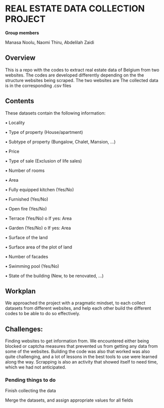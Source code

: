 # REAL ESTATE DATA COLLECTION PROJECT

**Group members**

Manasa Noolu, Naomi Thiru, Abdelilah Zaidi


## Overview 

This is a repo with the codes to extract real estate data of Belgium from two websites. 
The codes are developed differently depending on the the structure websites being scraped. 
The two websites are The collected data is in the corresponding .csv files

## Contents 

These datasets contain the following information: 

• Locality 

• Type of property (House/apartment) 

• Subtype of property (Bungalow, Chalet, Mansion, ...) 

• Price 

• Type of sale (Exclusion of life sales) 

• Number of rooms 

• Area 

• Fully equipped kitchen (Yes/No) 

• Furnished (Yes/No) 

• Open fire (Yes/No) 

• Terrace (Yes/No) o If yes: Area 

• Garden (Yes/No) o If yes: Area 

• Surface of the land 

• Surface area of the plot of land 

• Number of facades 

• Swimming pool (Yes/No) 

• State of the building (New, to be renovated, ...)


## Workplan 

We approached the project with a pragmatic mindset, to each collect datasets from different websites, and help each other build the different codes to be able to do so effectively.


## Challenges: 

Finding websites to get information from. We encountered either being blocked or captcha measures that prevented us from getting any data from some of the websites. 
Building the code was also that worked was also quite challenging, and a lot of lessons in the best tools to use were learned along the way. Scrapping is also an 
activity that showed itself to need time, which we had not anticipated.


### Pending things to do

Finish collecting the data

Merge the datasets, and assign appropriate values for all fields
